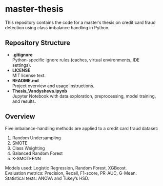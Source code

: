 # master-thesis

This repository contains the code for a master’s thesis on credit card fraud detection using class imbalance handling in Python.

## Repository Structure

- **.gitignore**  
  Python-specific ignore rules (caches, virtual environments, IDE settings).
- **LICENSE**  
  MIT license text.
- **README.md**  
  Project overview and usage instructions.
- **Thesis_Vandysheva.ipynb**  
  Jupyter Notebook with data exploration, preprocessing, model training, and results.

## Overview

Five imbalance-handling methods are applied to a credit card fraud dataset:

1. Random Undersampling  
2. SMOTE  
3. Class Weighting  
4. Balanced Random Forest  
5. K-SMOTEENN  

Models used: Logistic Regression, Random Forest, XGBoost.  
Evaluation metrics: Precision, Recall, F1-score, PR-AUC, G-Mean.  
Statistical tests: ANOVA and Tukey’s HSD.
